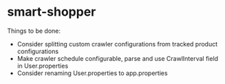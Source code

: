 smart-shopper
=============

Things to be done:

  - Consider splitting custom crawler configurations from tracked product configurations
  - Make crawler schedule configurable, parse and use CrawlInterval field in User.properties
  - Consider renaming User.properties to app.properties
